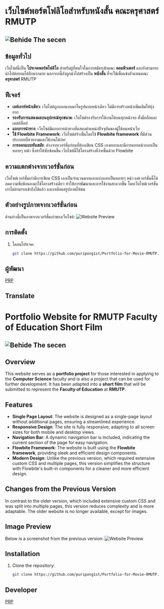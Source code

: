 # เว็บไซต์พอร์ตโฟลิโอสำหรับหนังสั้น คณะครุศาสตร์ RMUTP
## ![Behide The secen](https://youtu.be/J7O1VkI9U40?si=Wnn54COUil_mftAH)
## ข้อมูลทั่วไป
เว็บไซต์นี้เป็น **โปรเจคพอร์ตโฟลิโอ** สำหรับผู้ที่สนใจในการสมัครเข้าคณะ **คอมพิวเตอร์** และยังสามารถนำไปต่อยอดได้อีกมากมาย นอกจากนี้ยังถูกนำไปสร้างเป็น **หนังสั้น** ที่จะใช้เพื่อแข่งตัวแทนคณะ **ครุศาสตร์** RMUTP

## ฟีเจอร์
- **เลย์เอาท์หน้าเดียว**: เว็บไซต์ถูกออกแบบมาในรูปแบบหน้าเดียว ไม่มีการสร้างหน้าเพิ่มเติมให้ยุ่งยาก
- **รองรับการแสดงผลบนอุปกรณ์ทุกขนาด**: เว็บไซต์รองรับการใช้งานได้บนทุกหน้าจอ ทั้งมือถือและเดสก์ท็อป
- **แถบการนำทาง**: เว็บไซต์มีแถบการนำทางที่แสดงตำแหน่งปัจจุบันของผู้ใช้บนหน้าเว็บ
- **ใช้ Flowbite Framework**: เว็บไซต์สร้างขึ้นโดยใช้ **Flowbite framework** ที่มีส่วนประกอบที่สวยงามและใช้งานได้ง่าย
- **การออกแบบทันสมัย**: ต่างจากเวอร์ชั่นก่อนที่ต้องเขียน CSS เองเยอะและมีการแยกหน้าออกเป็นหลายๆ หน้า ซึ่งทำให้ซับซ้อนขึ้น เว็บไซต์นี้ใช้โครงสร้างที่ง่ายขึ้นด้วย Flowbite

## ความแตกต่างจากเวอร์ชั่นก่อน
เว็บไซต์เวอร์ชั่นเก่ามีการเขียน CSS เองเป็นจำนวนมากและแบ่งออกเป็นหลายๆ หน้า แต่เวอร์ชั่นนี้ได้ลดความซับซ้อนลงมาใช้โครงสร้างเดียว ทำให้การพัฒนาและการใช้งานสะดวกขึ้น โดยเว็บไซต์เวอร์ชั่นเก่าไม่สามารถเข้าถึงได้แล้ว และเหลือแค่รูปภาพให้ชม

## ตัวอย่างรูปภาพจากเวอร์ชั่นก่อน
ด้านล่างนี้เป็นภาพจากเวอร์ชั่นเก่าของเว็บไซต์:
![Website Preview](https://img5.pic.in.th/file/secure-sv1/Capture5445d4d77d6bbf80.png)

## การติดตั้ง

1. โคลนโปรเจค:
   ```bash
   git clone https://github.com/puripong1st/Portfolio-for-Movie-RMUTP.git

## ผู้พัฒนา

[PRP](https://github.com/puripong1st)
## Translate

# Portfolio Website for RMUTP Faculty of Education Short Film
## ![Behide The secen](https://youtu.be/J7O1VkI9U40?si=Wnn54COUil_mftAH)
## Overview
This website serves as a **portfolio project** for those interested in applying to the **Computer Science** faculty and is also a project that can be used for further development. It has been adapted into a **short film** that will be submitted to represent the **Faculty of Education** at **RMUTP**.

## Features
- **Single Page Layout**: The website is designed as a single-page layout without additional pages, ensuring a streamlined experience.
- **Responsive Design**: The site is fully responsive, adapting to all screen sizes for both mobile and desktop views.
- **Navigation Bar**: A dynamic navigation bar is included, indicating the current section of the page for easy navigation.
- **Flowbite Framework**: The website is built using the **Flowbite framework**, providing sleek and efficient design components.
- **Modern Design**: Unlike the previous version, which required extensive custom CSS and multiple pages, this version simplifies the structure with Flowbite's built-in components for a cleaner and more efficient design.

## Changes from the Previous Version
In contrast to the older version, which included extensive custom CSS and was split into multiple pages, this version reduces complexity and is more adaptable. The older website is no longer available, except for images.

## Image Preview
Below is a screenshot from the previous version:
![Website Preview](https://img5.pic.in.th/file/secure-sv1/Capture5445d4d77d6bbf80.png)

## Installation

1. Clone the repository:
   ```bash
   git clone https://github.com/puripong1st/Portfolio-for-Movie-RMUTP.git

## Developer

[PRP](https://github.com/puripong1st)
